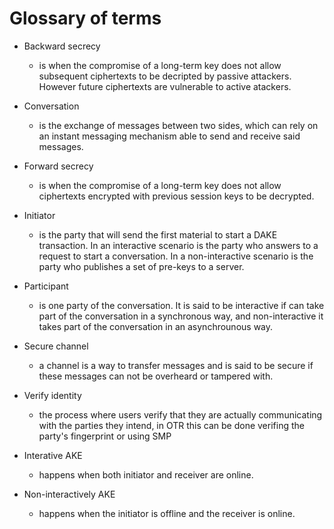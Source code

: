 # Glossary of terms

* Backward secrecy
  - is when the compromise of a long-term key does not allow subsequent ciphertexts to be decripted by passive attackers. However future ciphertexts are vulnerable to active atackers.

* Conversation
  - is the exchange of messages between two sides, which can rely on an instant messaging mechanism able to send and receive said messages.

* Forward secrecy
  - is when the compromise of a long-term key does not allow ciphertexts encrypted with previous session keys to be decrypted.

* Initiator
  - is the party that will send the first material to start a DAKE transaction. In an interactive scenario is the party who answers to a request to start a conversation. In a non-interactive scenario is the party who publishes a set of pre-keys to a server.

* Participant
  - is one party of the conversation. It is said to be interactive if can take part of the conversation in a synchronous way, and non-interactive it takes part of the conversation in an asynchrounous way.

* Secure channel
  - a channel is a way to transfer messages and is said to be secure if these messages can not be overheard or tampered with.

* Verify identity
  - the process where users verify that they are actually communicating with the parties they intend, in OTR this can be done verifing the party's fingerprint or using SMP

* Interative AKE
  - happens when both initiator and receiver are online.

* Non-interactively AKE
  - happens when the initiator is offline and the receiver is online.
